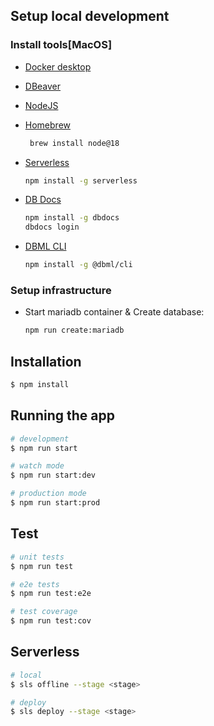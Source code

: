 ## Setup local development

### Install tools[MacOS]

- [Docker desktop](https://www.docker.com/products/docker-desktop)
- [DBeaver](https://dbeaver.com)
- [NodeJS](https://nodejs.org/)
- [Homebrew](https://brew.sh/)

  ```bash
   brew install node@18
  ```

- [Serverless](https://www.serverless.com/)
  ```bash
  npm install -g serverless
  ```

- [DB Docs](https://dbdocs.io/docs)

  ```bash
  npm install -g dbdocs
  dbdocs login
  ```

- [DBML CLI](https://www.dbml.org/cli/#installation)

  ```bash
  npm install -g @dbml/cli
  ```

### Setup infrastructure

- Start mariadb container & Create database:
  ```bash
  npm run create:mariadb
  ```

## Installation

```bash
$ npm install
```

## Running the app

```bash
# development
$ npm run start

# watch mode
$ npm run start:dev

# production mode
$ npm run start:prod
```

## Test

```bash
# unit tests
$ npm run test

# e2e tests
$ npm run test:e2e

# test coverage
$ npm run test:cov
```

## Serverless

```bash
# local
$ sls offline --stage <stage>

# deploy
$ sls deploy --stage <stage>
```